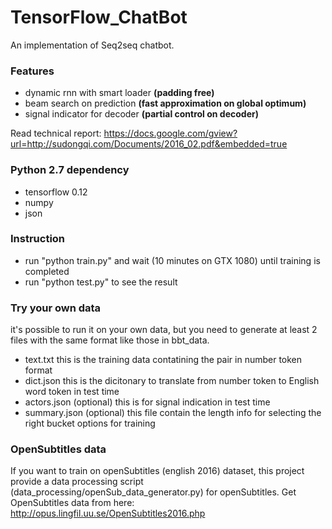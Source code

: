 # TensorFlow_ChatBot
An implementation of Seq2seq chatbot. 

### Features
* dynamic rnn with smart loader **(padding free)**
* beam search on prediction **(fast approximation on global optimum)**
* signal indicator for decoder **(partial control on decoder)**

Read technical report: 
https://docs.google.com/gview?url=http://sudongqi.com/Documents/2016_02.pdf&embedded=true

### Python 2.7 dependency
* tensorflow 0.12
* numpy
* json

### Instruction
* run "python train.py" and wait (10 minutes on GTX 1080) until training is completed
* run "python test.py" to see the result

### Try your own data
it's possible to run it on your own data, but you need to generate at least 2 files with the same format like those in bbt_data.
* text.txt      this is the training data contatining the pair in number token format
* dict.json     this is the dicitonary to translate from number token to English word token in test time
* actors.json   (optional) this is for signal indication in test time
* summary.json  (optional) this file contain the length info for selecting the right bucket options for training

### OpenSubtitles data 
If you want to train on openSubtitles (english 2016) dataset, this project provide a data processing script (data_processing/openSub_data_generator.py) for openSubtitles.
Get OpenSubtitles data from here: http://opus.lingfil.uu.se/OpenSubtitles2016.php
